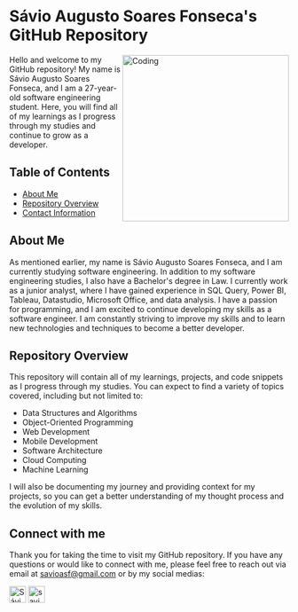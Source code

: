 # Sávio Augusto Soares Fonseca's GitHub Repository
<image align="right" alt="Coding" width="300" src="https://c.tenor.com/5ry-200hErMAAAAd/hacker-hacker-man.gif">

Hello and welcome to my GitHub repository! My name is Sávio Augusto Soares Fonseca, and I am a 27-year-old software engineering student. Here, you will find all of my learnings as I progress through my studies and continue to grow as a developer. 

## Table of Contents

- [About Me](#about-me)
- [Repository Overview](#repository-overview)
- [Contact Information](#contact-information)

## About Me

As mentioned earlier, my name is Sávio Augusto Soares Fonseca, and I am currently studying software engineering. In addition to my software engineering studies, I also have a Bachelor's degree in Law. I currently work as a junior analyst, where I have gained experience in SQL Query, Power BI, Tableau, Datastudio, Microsoft Office, and data analysis. I have a passion for programming, and I am excited to continue developing my skills as a software engineer. I am constantly striving to improve my skills and to learn new technologies and techniques to become a better developer.

## Repository Overview

This repository will contain all of my learnings, projects, and code snippets as I progress through my studies. You can expect to find a variety of topics covered, including but not limited to:

- Data Structures and Algorithms
- Object-Oriented Programming
- Web Development
- Mobile Development
- Software Architecture
- Cloud Computing
- Machine Learning

I will also be documenting my journey and providing context for my projects, so you can get a better understanding of my thought process and the evolution of my skills.

## Connect with me

Thank you for taking the time to visit my GitHub repository. If you have any questions or would like to connect with me, please feel free to reach out via email at savioasf@gmail.com or by my social medias:
<p align="left">
<a href="https://www.linkedin.com/in/s%C3%A1vio-fonseca-351260143/" target="blank"><img align="center" src="https://cdn-icons-png.flaticon.com/512/174/174857.png" alt="Sávio Fonseca" height="30" width="30" /></a>
<a href="https://instagram.com/savioasf" target="blank"><img align="center" src="https://upload.wikimedia.org/wikipedia/commons/thumb/5/58/Instagram-Icon.png/1025px-Instagram-Icon.png" alt="savioasf" height="30" width="30" /></a>
</p>
